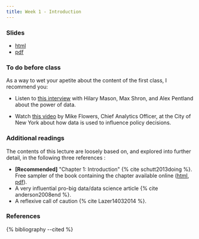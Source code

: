 ```yaml
---
title: Week 1 - Introduction
---
```


### Slides

- [html](../slides/lecture_01.html)
- [pdf](../slides/lecture_01.pdf)

### To do before class

As a way to wet your apetite about the content of the first class, I recommend
you:

* Listen to [this
  interview](http://sciencefriday.com/segment/02/14/2014/solving-life-s-everyday-problems-with-data.html) with Hilary Mason, Max Shron, and Alex Pentland about the power of data.

* Watch [this video](https://www.youtube.com/watch?v=h1ImEQKSkUQ) by Mike Flowers, Chief Analytics Officer, at
  the City of New York about how data is used to influence policy decisions.

### Additional readings

The contents of this lecture are loosely based on, and explored into further
detail, in the following three references :

* **[Recommended]** "Chapter 1: Introduction" {% cite schutt2013doing %}. Free sampler of the book containing the chapter available online ([html](http://shop.oreilly.com/product/0636920028529.do), [pdf](http://cdn.oreillystatic.com/oreilly/booksamplers/9781449358655_sampler.pdf)).
* A very influential pro-big data/data science article {% cite anderson2008end %}. 
* A reflexive call of caution {% cite Lazer14032014 %}.

### References

{% bibliography --cited %}

